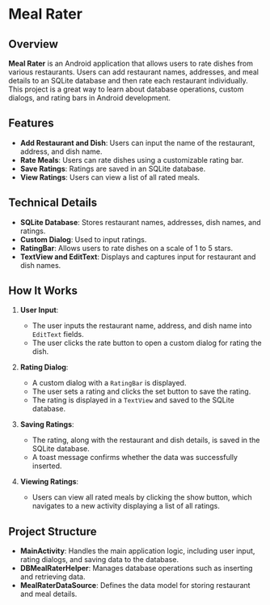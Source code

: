 # **Meal Rater**

## **Overview**

**Meal Rater** is an Android application that allows users to rate dishes from various restaurants. Users can add restaurant names, addresses, and meal details to an SQLite database and then rate each restaurant individually. This project is a great way to learn about database operations, custom dialogs, and rating bars in Android development.

## **Features**

- **Add Restaurant and Dish**: Users can input the name of the restaurant, address, and dish name.
- **Rate Meals**: Users can rate dishes using a customizable rating bar.
- **Save Ratings**: Ratings are saved in an SQLite database.
- **View Ratings**: Users can view a list of all rated meals.

## **Technical Details**

- **SQLite Database**: Stores restaurant names, addresses, dish names, and ratings.
- **Custom Dialog**: Used to input ratings.
- **RatingBar**: Allows users to rate dishes on a scale of 1 to 5 stars.
- **TextView and EditText**: Displays and captures input for restaurant and dish names.

## **How It Works**

1. **User Input**:
    - The user inputs the restaurant name, address, and dish name into `EditText` fields.
    - The user clicks the rate button to open a custom dialog for rating the dish.

2. **Rating Dialog**:
    - A custom dialog with a `RatingBar` is displayed.
    - The user sets a rating and clicks the set button to save the rating.
    - The rating is displayed in a `TextView` and saved to the SQLite database.

3. **Saving Ratings**:
    - The rating, along with the restaurant and dish details, is saved in the SQLite database.
    - A toast message confirms whether the data was successfully inserted.

4. **Viewing Ratings**:
    - Users can view all rated meals by clicking the show button, which navigates to a new activity displaying a list of all ratings.

## **Project Structure**

- **MainActivity**: Handles the main application logic, including user input, rating dialogs, and saving data to the database.
- **DBMealRaterHelper**: Manages database operations such as inserting and retrieving data.
- **MealRaterDataSource**: Defines the data model for storing restaurant and meal details.